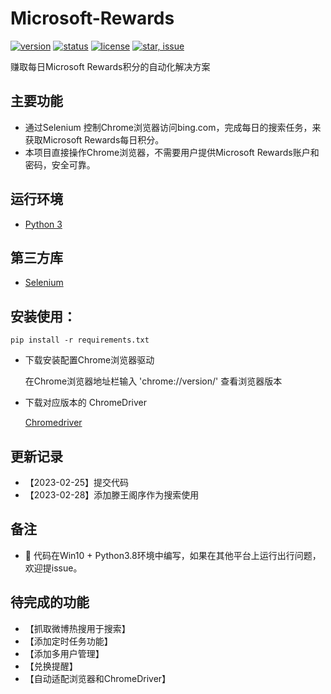 # Microsoft-Rewards
[![version](https://img.shields.io/badge/python-3.4+-blue.svg)](https://www.python.org/download/releases/3.4.0/) 
[![status](https://img.shields.io/badge/status-stable-green.svg)](https://github.com/huaisha1224/Microsoft-Rewards)
[![license](https://img.shields.io/badge/license-MIT-blue.svg)](./LICENSE)
[![star, issue](https://img.shields.io/badge/star%2C%20issue-welcome-brightgreen.svg)](https://github.com/huaisha1224/Microsoft-Rewards)

赚取每日Microsoft Rewards积分的自动化解决方案


## 主要功能
-	通过Selenium 控制Chrome浏览器访问bing.com，完成每日的搜索任务，来获取Microsoft Rewards每日积分。
-	本项目直接操作Chrome浏览器，不需要用户提供Microsoft Rewards账户和密码，安全可靠。


## 运行环境

- [Python 3](https://www.python.org/)

## 第三方库
- [Selenium](https://www.selenium.dev/)

## 安装使用：

```
pip install -r requirements.txt
```

-	下载安装配置Chrome浏览器驱动

	在Chrome浏览器地址栏输入 'chrome://version/' 查看浏览器版本

-	下载对应版本的 ChromeDriver

	[Chromedriver](https://chromedriver.chromium.org/downloads)


## 更新记录
- 【2023-02-25】提交代码
- 【2023-02-28】添加滕王阁序作为搜索使用


## 备注
- 🌟 代码在Win10 + Python3.8环境中编写，如果在其他平台上运行出行问题，欢迎提issue。


## 待完成的功能
- 【抓取微博热搜用于搜索】
- 【添加定时任务功能】 
- 【添加多用户管理】
- 【兑换提醒】
- 【自动适配浏览器和ChromeDriver】